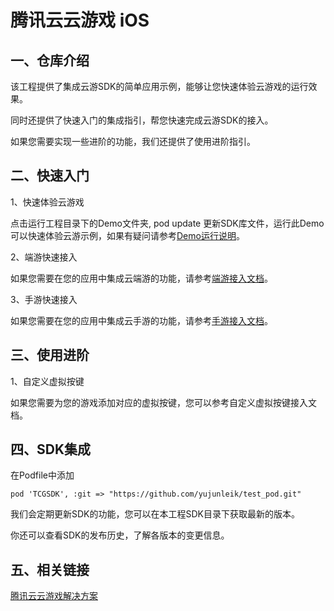 # 腾讯云云游戏 iOS
## 一、仓库介绍
该工程提供了集成云游SDK的简单应用示例，能够让您快速体验云游戏的运行效果。

同时还提供了快速入门的集成指引，帮您快速完成云游SDK的接入。

如果您需要实现一些进阶的功能，我们还提供了使用进阶指引。

## 二、快速入门
1、快速体验云游戏

点击运行工程目录下的Demo文件夹, pod update 更新SDK库文件，运行此Demo可以快速体验云游示例，如果有疑问请参考[Demo运行说明](Demo/README.md)。

2、端游快速接入

如果您需要在您的应用中集成云端游的功能，请参考[端游接入文档](Doc/端游接入说明.md)。

3、手游快速接入

如果您需要在您的应用中集成云手游的功能，请参考[手游接入文档](Doc/手游接入说明.md)。

## 三、使用进阶
1、自定义虚拟按键

如果您需要为您的游戏添加对应的虚拟按键，您可以参考自定义虚拟按键接入文档。

## 四、SDK集成

在Podfile中添加
```
pod 'TCGSDK', :git => "https://github.com/yujunleik/test_pod.git"
```

我们会定期更新SDK的功能，您可以在本工程SDK目录下获取最新的版本。

你还可以查看SDK的发布历史，了解各版本的变更信息。

## 五、相关链接
[腾讯云云游戏解决方案](https://cloud.tencent.com/solution/gs)
